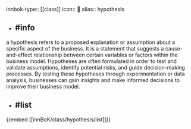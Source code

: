 innbok-type:: [[class]]
icon:: 🔎
alias:: hypothesis

- ## #info 
a hypothesis refers to a proposed explanation or assumption about a specific aspect of the business. It is a statement that suggests a cause-and-effect relationship between certain variables or factors within the business model. Hypotheses are often formulated in order to test and validate assumptions, identify potential risks, and guide decision-making processes. By testing these hypotheses through experimentation or data analysis, businesses can gain insights and make informed decisions to improve their business model.
- ## #list 
{{embed [[innBoK/class/hypothesis/list]]}}

